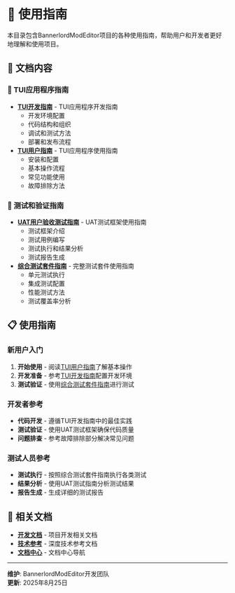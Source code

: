 # 📖 使用指南

本目录包含BannerlordModEditor项目的各种使用指南，帮助用户和开发者更好地理解和使用项目。

## 📁 文档内容

### 🎯 TUI应用程序指南
- **[TUI开发指南](TUI开发指南.md)** - TUI应用程序开发指南
  - 开发环境配置
  - 代码结构和组织
  - 调试和测试方法
  - 部署和发布流程
- **[TUI用户指南](TUI用户指南.md)** - TUI应用程序使用指南
  - 安装和配置
  - 基本操作流程
  - 常见功能使用
  - 故障排除方法

### 🧪 测试和验证指南
- **[UAT用户验收测试指南](UAT用户验收测试指南.md)** - UAT测试框架使用指南
  - 测试框架介绍
  - 测试用例编写
  - 测试执行和结果分析
  - 测试报告生成
- **[综合测试套件指南](综合测试套件指南.md)** - 完整测试套件使用指南
  - 单元测试执行
  - 集成测试配置
  - 性能测试方法
  - 测试覆盖率分析

## 📋 使用指南

### 新用户入门
1. **开始使用** - 阅读[TUI用户指南](TUI用户指南.md)了解基本操作
2. **开发准备** - 参考[TUI开发指南](TUI开发指南.md)配置开发环境
3. **测试验证** - 使用[综合测试套件指南](综合测试套件指南.md)进行测试

### 开发者参考
- **代码开发** - 遵循TUI开发指南中的最佳实践
- **测试验证** - 使用UAT测试框架确保代码质量
- **问题排查** - 参考故障排除部分解决常见问题

### 测试人员参考
- **测试执行** - 按照综合测试套件指南执行各类测试
- **结果分析** - 使用UAT测试指南分析测试结果
- **报告生成** - 生成详细的测试报告

## 🔗 相关文档

- **[开发文档](../development/README.md)** - 项目开发相关文档
- **[技术参考](../reference/)** - 深度技术参考文档
- **[文档中心](../README.md)** - 文档中心导航

---

**维护**: BannerlordModEditor开发团队  
**更新**: 2025年8月25日